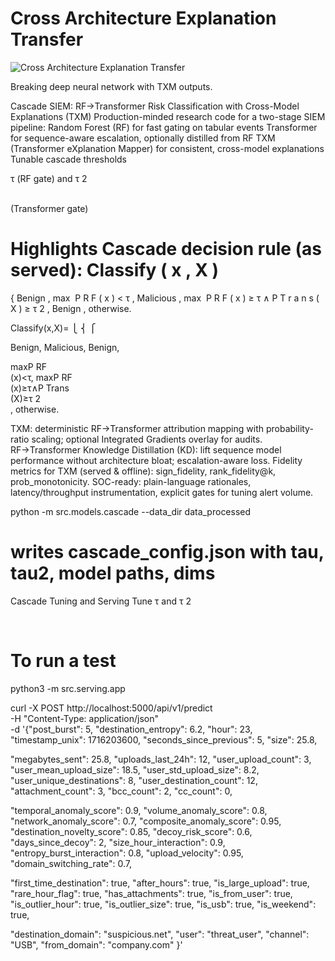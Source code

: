 
# Cross Architecture Explanation Transfer

![Cross Architecture Explanation Transfer](https://github.com/NnamdiNgwu/explainable/tree/main/image)


Breaking deep neural network with TXM outputs.


       
  
Cascade SIEM: RF→Transformer Risk Classification with Cross-Model Explanations (TXM)
Production-minded research code for a two-stage SIEM pipeline:
Random Forest (RF) for fast gating on tabular events
Transformer for sequence-aware escalation, optionally distilled from RF
TXM (Transformer eXplanation Mapper) for consistent, cross-model explanations
Tunable cascade thresholds 

τ (RF gate) and 
τ
2

​	
  (Transformer gate)


Highlights
Cascade decision rule (as served):
Classify
(
x
,
X
)
=
{
Benign
,
max
⁡
P
R
F
(
x
)
<
τ
,
Malicious
,
max
⁡
P
R
F
(
x
)
≥
τ
∧
P
T
r
a
n
s
(
X
)
≥
τ
2
,
Benign
,
otherwise.
 
Classify(x,X)= 
⎩
⎨
⎧
​	
  
Benign,
Malicious,
Benign,
​	
  
maxP 
RF
​	
 (x)<τ,
maxP 
RF
​	
 (x)≥τ∧P 
Trans
​	
 (X)≥τ 
2
​	
 ,
otherwise.
​	
 
TXM: deterministic RF→Transformer attribution mapping with probability-ratio scaling; optional Integrated Gradients overlay for audits.
RF→Transformer Knowledge Distillation (KD): lift sequence model performance without architecture bloat; escalation-aware loss.
Fidelity metrics for TXM (served & offline): sign_fidelity, rank_fidelity@k, prob_monotonicity.
SOC-ready: plain-language rationales, latency/throughput instrumentation, explicit gates for tuning alert volume.
	
 
python -m src.models.cascade --data_dir data_processed
# writes cascade_config.json with tau, tau2, model paths, dims

Cascade Tuning and Serving
Tune 
τ
and 
τ
2

​	

# To run a test
python3 -m src.serving.app

 curl -X POST http://localhost:5000/api/v1/predict \
  -H "Content-Type: application/json" \
  -d '{"post_burst": 5,
  "destination_entropy": 6.2,
  "hour": 23,
  "timestamp_unix": 1716203600,
  "seconds_since_previous": 5,
  "size": 25.8,

  "megabytes_sent": 25.8,
  "uploads_last_24h": 12,
  "user_upload_count": 3,
  "user_mean_upload_size": 18.5,
  "user_std_upload_size": 8.2,
  "user_unique_destinations": 8,
  "user_destination_count": 12,
  "attachment_count": 3,
  "bcc_count": 2,
  "cc_count": 0,

  "temporal_anomaly_score": 0.9,
  "volume_anomaly_score": 0.8,
  "network_anomaly_score": 0.7,
  "composite_anomaly_score": 0.95,
  "destination_novelty_score": 0.85,
  "decoy_risk_score": 0.6,
  "days_since_decoy": 2,
  "size_hour_interaction": 0.9,
  "entropy_burst_interaction": 0.8,
  "upload_velocity": 0.95,
  "domain_switching_rate": 0.7,

  "first_time_destination": true,
  "after_hours": true,
  "is_large_upload": true,
  "rare_hour_flag": true,
  "has_attachments": true,
  "is_from_user": true,
  "is_outlier_hour": true,
  "is_outlier_size": true,
  "is_usb": true,
  "is_weekend": true,

  "destination_domain": "suspicious.net",
  "user": "threat_user",
  "channel": "USB",
  "from_domain": "company.com"
}'
